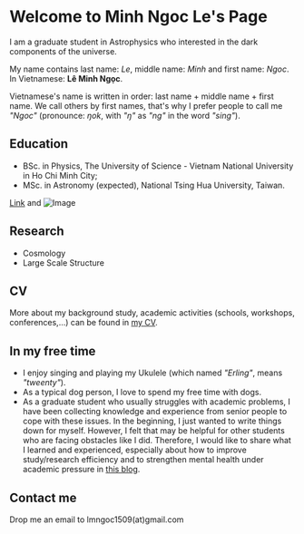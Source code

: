# Welcome to Minh Ngoc Le's Page

I am a graduate student in Astrophysics who interested in the dark components of the universe. 

My name contains last name: _Le_, middle name: _Minh_ and first name: _Ngoc_. 
In Vietnamese: **Lê Minh Ngọc**.

Vietnamese's name is written in order: last name + middle name + first name.  We call others by first names, that's why I prefer people to call me _"Ngoc"_ (pronounce: _ŋok_, with _"ŋ"_ as _"ng"_ in the word _"sing"_).

## Education

- BSc. in Physics, The University of Science - Vietnam National University in Ho Chi Minh City;
- MSc. in Astronomy (expected), National Tsing Hua University, Taiwan. 

[Link](url) and ![Image](src)

## Research

- Cosmology
- Large Scale Structure

## CV
More about my background study, academic activities (schools, workshops, conferences,...) can be found in [my CV](https://drive.google.com/file/d/1xefyu0NrpB174s0iomoqaOheHzOX4cFE/view?usp=sharing).

## In my free time

- I enjoy singing and playing my Ukulele (which named _"Erling"_, means _"tweenty"_).
- As a typical dog person, I love to spend my free time with dogs.
- As a graduate student who usually struggles with academic problems, I have been collecting knowledge and experience from senior people to cope with these issues. In the beginning, I just wanted to write things down for myself. However, I felt that may be helpful for other students who are facing obstacles like I did. Therefore, I would like to share what I learned and experienced, especially about how to improve study/research efficiency and to strengthen mental health under academic pressure  in [this blog](https://life-of-a-grad-student.blogspot.com/).

## Contact me

Drop me an email to lmngoc1509(at)gmail.com
